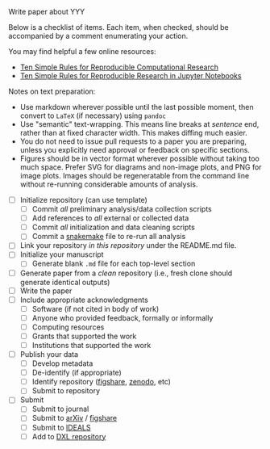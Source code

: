 Write paper about YYY

Below is a checklist of items.  Each item, when checked, should be accompanied by a comment enumerating your action.

You may find helpful a few online resources:

 * [Ten Simple Rules for Reproducible Computational Research](https://journals.plos.org/ploscompbiol/article?id=10.1371/journal.pcbi.1003285)
 * [Ten Simple Rules for Reproducible Research in Jupyter Notebooks](https://arxiv.org/abs/1810.08055)

Notes on text preparation:

 * Use markdown wherever possible until the last possible moment, then convert to `LaTeX` (if necessary) using `pandoc`
 * Use "semantic" text-wrapping.  This means line breaks at *sentence* end, rather than at fixed character width.  This makes diffing much easier.
 * You do not need to issue pull requests to a paper you are preparing, unless you explicitly need approval or feedback on specific sections.
 * Figures should be in vector format wherever possible without taking too much space.  Prefer SVG for diagrams and non-image plots, and PNG for image plots.  Images should be regeneratable from the command line without re-running considerable amounts of analysis.

 - [ ] Initialize repository (can use template)
   - [ ] Commit *all* preliminary analysis/data collection scripts
   - [ ] Add references to *all* external or collected data
   - [ ] Commit *all* initialization and data cleaning scripts
   - [ ] Commit a [snakemake](https://snakemake.readthedocs.io/en/stable/) file to re-run all analysis
 - [ ] Link your repository *in this repository* under the README.md file.
 - [ ] Initialize your manuscript
   - [ ] Generate blank `.md` file for each top-level section

 - [ ] Generate paper from a *clean* repository (i.e., fresh clone should generate identical outputs)
 - [ ] Write the paper
 - [ ] Include appropriate acknowledgments
   - [ ] Software (if not cited in body of work)
   - [ ] Anyone who provided feedback, formally or informally
   - [ ] Computing resources
   - [ ] Grants that supported the work
   - [ ] Institutions that supported the work
 - [ ] Publish your data
   - [ ] Develop metadata
   - [ ] De-identify (if appropriate)
   - [ ] Identify repository ([figshare](https://figshare.com/), [zenodo](https://zenodo.org/), etc)
   - [ ] Submit to repository
 - [ ] Submit
   - [ ] Submit to journal
   - [ ] Submit to [arXiv](https://arxiv.org/) / [figshare](https://figshare.com/)
   - [ ] Submit to [IDEALS](https://ideals.illinois.edu/)
   - [ ] Add to [DXL repository](https://github.com/data-exp-lab/data-exp-lab.github.io/)
